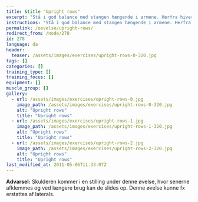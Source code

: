 ```yaml
---
title: &title "Upright rows"
excerpt: "Stå i god balance med stangen hængende i armene. Herfra hiver du stangen op til hagen. Stangen skal være så tæt på kroppen som muligt hele tiden."
instructions: "Stå i god balance med stangen hængende i armene. Herfra hiver du stangen op til hagen. Stangen skal være så tæt på kroppen som muligt hele tiden."
permalink: /oevelse/upright-rows/
redirect_from: /node/278
id: 278
language: da
header:
  teaser: /assets/images/exercises/upright-rows-0-320.jpg
tags: []
categories: []
training_type: [] 
training_focus: []
equipment: []
muscle_group: []
gallery:
  - url: /assets/images/exercises/upright-rows-0.jpg
    image_path: /assets/images/exercises/upright-rows-0-320.jpg
    alt: "Upright rows"
    title: "Upright rows"
  - url: /assets/images/exercises/upright-rows-1.jpg
    image_path: /assets/images/exercises/upright-rows-1-320.jpg
    alt: "Upright rows"
    title: "Upright rows"
  - url: /assets/images/exercises/upright-rows-2.jpg
    image_path: /assets/images/exercises/upright-rows-2-320.jpg
    alt: "Upright rows"
    title: "Upright rows"
last_modified_at: 2011-05-06T11:33:07Z
---
```


**Advarsel:** Skulderen kommer i en stilling under denne øvelse, hvor senerne afklemmes og ved længere brug kan de slides op. Denne øvelse kunne fx erstattes af laterals.
